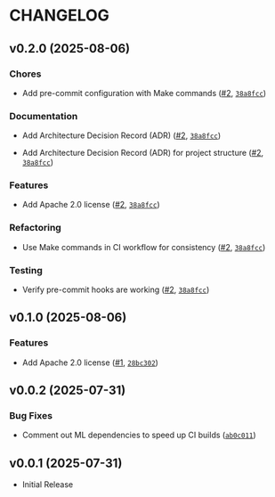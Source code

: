 # CHANGELOG

<!-- version list -->

## v0.2.0 (2025-08-06)

### Chores

- Add pre-commit configuration with Make commands
  ([#2](https://github.com/ai-enhanced-engineer/ai-base-template/pull/2),
  [`38a8fcc`](https://github.com/ai-enhanced-engineer/ai-base-template/commit/38a8fccd8e882747ec8879ed1c0afd5db9f77ded))

### Documentation

- Add Architecture Decision Record (ADR)
  ([#2](https://github.com/ai-enhanced-engineer/ai-base-template/pull/2),
  [`38a8fcc`](https://github.com/ai-enhanced-engineer/ai-base-template/commit/38a8fccd8e882747ec8879ed1c0afd5db9f77ded))

- Add Architecture Decision Record (ADR) for project structure
  ([#2](https://github.com/ai-enhanced-engineer/ai-base-template/pull/2),
  [`38a8fcc`](https://github.com/ai-enhanced-engineer/ai-base-template/commit/38a8fccd8e882747ec8879ed1c0afd5db9f77ded))

### Features

- Add Apache 2.0 license ([#2](https://github.com/ai-enhanced-engineer/ai-base-template/pull/2),
  [`38a8fcc`](https://github.com/ai-enhanced-engineer/ai-base-template/commit/38a8fccd8e882747ec8879ed1c0afd5db9f77ded))

### Refactoring

- Use Make commands in CI workflow for consistency
  ([#2](https://github.com/ai-enhanced-engineer/ai-base-template/pull/2),
  [`38a8fcc`](https://github.com/ai-enhanced-engineer/ai-base-template/commit/38a8fccd8e882747ec8879ed1c0afd5db9f77ded))

### Testing

- Verify pre-commit hooks are working
  ([#2](https://github.com/ai-enhanced-engineer/ai-base-template/pull/2),
  [`38a8fcc`](https://github.com/ai-enhanced-engineer/ai-base-template/commit/38a8fccd8e882747ec8879ed1c0afd5db9f77ded))


## v0.1.0 (2025-08-06)

### Features

- Add Apache 2.0 license ([#1](https://github.com/ai-enhanced-engineer/ai-base-template/pull/1),
  [`28bc302`](https://github.com/ai-enhanced-engineer/ai-base-template/commit/28bc3025d31029824b72586ce6b41fa6c128844c))


## v0.0.2 (2025-07-31)

### Bug Fixes

- Comment out ML dependencies to speed up CI builds
  ([`ab0c011`](https://github.com/ai-enhanced-engineer/ai-base-template/commit/ab0c0114d70f745460f532603a4cd90a52d9f00d))


## v0.0.1 (2025-07-31)

- Initial Release
